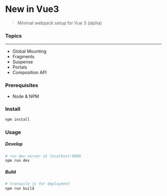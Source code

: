 # New in Vue3

> Minimal webpack setup for Vue 3 (alpha)

### Topics
---

- Global Mounting
- Fragments
- Suspense
- Portals
- Composition API

### Prerequisites
- Node & NPM

### Install
```sh
npm install
```
### Usage
##### Develop
```sh
# run dev server at localhost:8080
npm run dev
```
##### Build
```sh
# transpile js for deployment
npm run build
```
